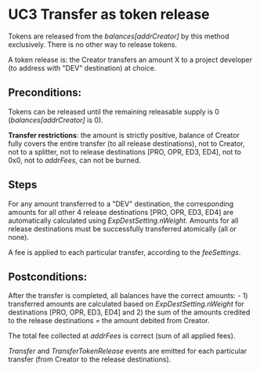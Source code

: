 # UC3 Transfer as token release

Tokens are released from the <i>balances[addrCreator]</i> by this method exclusively. There is no other way to release tokens.

A token release is: the Creator transfers an amount X to a project developer (to address with "DEV" destination) at choice.

## Preconditions:
Tokens can be released until the remaining releasable supply is 0 (<i>balances[addrCreator]</i> is 0).

<b>Transfer restrictions</b>: the amount is strictly positive, balance of Creator fully covers the entire transfer (to all release destinations), not to Creator, not to a splitter, not to release destinations [PRO, OPR, ED3, ED4], not to 0x0, not to <i>addrFees</i>, can not be burned.

## Steps
For any amount transferred to a "DEV" destination, the corresponding amounts for all other 4 release destinations [PRO, OPR, ED3, ED4] are automatically calculated using <i>ExpDestSetting.nWeight</i>. Amounts for all release destinations must be successfully transferred atomically (all or none).

A fee is applied to each particular transfer, according to the <i>feeSettings</i>.

## Postconditions:
After the transfer is completed, all balances have the correct amounts: - 1) transferred amounts are calculated based on <i>ExpDestSetting.nWeight</i> for destinations [PRO, OPR, ED3, ED4] and 2) the sum of the amounts credited to the release destinations = the amount debited from Creator.

The total fee collected at <i>addrFees</i> is correct (sum of all applied fees).

<i>Transfer</i> and <i>TransferTokenRelease</i> events are emitted for each particular transfer (from Creator to the release destinations).





